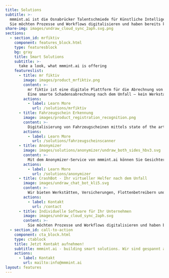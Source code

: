 ```yaml
---
title: Solutions
subtitle: >-
  mmmint.ai ist die Osnabrücker Talentschmiede für Künstliche Intelligenz und Digitales.
  Sie möchten Prozesse und Workflows digitalisieren und haben bereits konkrete Ideen? Wir entwickeln gemeinsam mit Ihnen datenbasierte digitale Services. Maßgeschneiderte Lösungen mit modernster Technologie. Die Projekte werden gemeinsam erarbeitet. Sprechen Sie uns gerne an.
share-img: images/undraw_cloud_sync_2aph.svg.png
sections:
  - section_id: mrfiktiv
    component: features_block.html
    type: featuresblock
    bg: gray
    title: Smart Solutions
    subtitle: >-
      take a look, what mmmint.ai is offering
    featureslist:
      - title: mr fiktiv
        image: images/product_mrfiktiv.png
        content: >-
          mr fiktiv ist eine digitale Plattform für die Abrechnung von Versicherungsschäden nach einem Autounfall.​
          Eine smarte Schadensabrechnung nach dem Unfall – kein Werkstattbesuch, keine Reparatur und dank dem Einsatz von KI schnelles Geld. ​
        actions:
          - label: Learn More
            url: /solutions/mrfiktiv
      - title: Fahrzeugschein Erkennung
        image: images/product_registration_recognition.png
        content: >-
          Digitalisierung von Fahrzeugscheinen mittels state of the art object detection und optical character recognition (OCR). Durch Machine Learning zur automatisierten Anlage von Kundenfahrzeugen und Versicherungsfällen in Ihrem DMS System. mmmint.ai virtualisiert den Fahrzeugschein sowohl für den Werkstattbesuch, Flottenbetreiber und Fuhrparkmanager.
        actions:
          - label: Learn More
            url: /solutions/fahrzeugscheinscanner
      - title: Anonymizer
        image: images/solutions/anonymizer/undraw_both_sides_hbv3.svg
        content: >-
          Mit dem Anonymizer-Service von mmmint.ai können Sie Gesichter auf Fotos unkenntlich machen. Der zu anonymisierende Bereich wird verdeckt, verpixelt oder deformiert, sodass die Bilder und die enthaltenen personenbezogenen Informationen und Daten unkenntlich gemacht werden.
        actions:
          - label: Learn More
            url: /solutions/anonymizer
      - title: CrashBot - Ihr virtueller Helfer nach dem Unfall
        image: images/undraw_chat_bot_kli5.svg
        content: >-
          Wir bieten Werkstätten, Versicherungen, Flottenbetreibern und Fuhrparkmanagern einen auf KI trainierten Chatbot an. Die Antworten werden durch Deep Learning optimiert und geben dem Endkunden Sicherheit im Umgang mit dieser schwierigen Thematik. Unser CrashBot lernt gerade für seinen großen Auftritt - wenn Sie von Anfang dabei sein möchten, melden Sie sich gerne hier für unsere Updates an.
        actions:
          - label: Kontakt
            url: /contact
      - title: Individuelle Software für Ihr Unternehmen
        image: images/undraw_cloud_sync_2aph.svg
        content: >-
          Sie möchten Prozesse und Workflows digitalisieren und haben bereits konkrete Ideen? Wir entwickeln gemeinsam mit Ihnen datenbasierte digitale Services. Maßgeschneiderte Lösungen mit modernster Technologie. Die Projekte werden gemeinsam erarbeitet. Sprechen Sie uns gerne an.
  - section_id: call-to-action
    component: cta_block.html
    type: ctablock
    title: Jetzt Kontakt aufnehmen!
    subtitle: mmmint.ai - building smart solutions. Wir sind gespannt auf Ihre Herausforderung
    actions:
      - label: Kontakt
        url: mailto:info@mmmint.ai
layout: features
---
```


<script type="application/ld+json">
    {
      "@context": "https://schema.org/",
      "@type": "Product",
      "name": "Mr Fiktiv",
      "image": [
        "https://www.mmmint.ai/images/product_mrfiktiv.png"
       ],
      "description": "mr fiktiv ist eine digitale Plattform für die Abrechnung von Versicherungsschäden nach einem Autounfall.​",
      "brand": {
        "@type": "Brand",
        "name": "mmmint"
      },
      "offers": {
        "@type": "Offer",
        "url": "https://www.mmmint.ai/solutions/mrfiktiv/",
        "priceCurrency": "EUR",
        "price": "29,00"
      }
    }
</script>

<script type="application/ld+json">
    {
      "@context": "https://schema.org/",
      "@type": "Product",
      "name": "Fahrzeugschein Scanner",
      "image": [
        "https://www.mmmint.ai/images/product_registration_recognition.png"
       ],
      "description": "Mithilfe unserer Fahrzeugscheinerkennung können Sie ihre Fahrzeugscheine automatisiert auslesen.",
      "brand": {
        "@type": "Brand",
        "name": "mmmint"
      },
      "offers": {
        "@type": "Offer",
        "url": "https://www.mmmint.ai/solutions/fahrzeugscheinscanner/",
        "priceCurrency": "EUR",
        "price": "99,00"
      }
    }
</script>

<script type="application/ld+json">
    {
      "@context": "https://schema.org/",
      "@type": "Product",
      "name": "Chat Bot",
      "image": [
        "https://www.mmmint.ai/images/product_registration_recognition.png"
       ],
      "description": "Wir bieten Werkstätten, Versicherungen, Flottenbetreibern und Fuhrparkmanagern einen auf KI trainierten Chatbot an.",
      "brand": {
        "@type": "Brand",
        "name": "mmmint"
      },
      "offers": {
        "@type": "Offer",
        "url": "https://www.mmmint.ai/contact/",
		"priceCurrency": "EUR",
		"price": "99,00"
      }
    }
</script>

 <script type="application/ld+json">
    {
      "@context": "https://schema.org",
      "@type": "SoftwareApplication",
      "name": "Mr Fiktiv",
      "operatingSystem": "Browser",
      "applicationCategory": "BusinessApplication",
      "offers": {
        "@type": "Offer",
        "price": "29,00",
        "priceCurrency": "EUR"
      }
    }
    </script>
